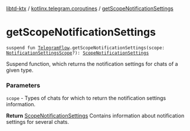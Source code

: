 [libtd-ktx](../index.md) / [kotlinx.telegram.coroutines](index.md) / [getScopeNotificationSettings](./get-scope-notification-settings.md)

# getScopeNotificationSettings

`suspend fun `[`TelegramFlow`](../kotlinx.telegram.core/-telegram-flow/index.md)`.getScopeNotificationSettings(scope: `[`NotificationSettingsScope`](https://tdlibx.github.io/td/docs/org/drinkless/td/libcore/telegram/TdApi.NotificationSettingsScope.html)`?): `[`ScopeNotificationSettings`](https://tdlibx.github.io/td/docs/org/drinkless/td/libcore/telegram/TdApi.ScopeNotificationSettings.html)

Suspend function, which returns the notification settings for chats of a given type.

### Parameters

`scope` - Types of chats for which to return the notification settings information.

**Return**
[ScopeNotificationSettings](https://tdlibx.github.io/td/docs/org/drinkless/td/libcore/telegram/TdApi.ScopeNotificationSettings.html) Contains information about notification settings for several
chats.

